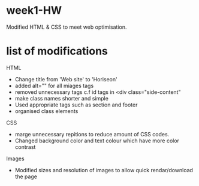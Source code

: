 # week1-HW
Modified HTML & CSS to meet web optimisation.

# list of modifications
HTML
- Change title from 'Web site' to 'Horiseon'
- added alt="" for all miages tags
- removed unnecessary tags c.f id tags in <div class="side-content"
- make class names shorter and simple
- Used appropriate tags such as section and footer
- organised class elements 

CSS
- marge unnecessary repitions to reduce amount of CSS codes.
- Changed background color and text colour which have more color contrast

Images
- Modified sizes and resolution of images to allow quick rendar/download the page

